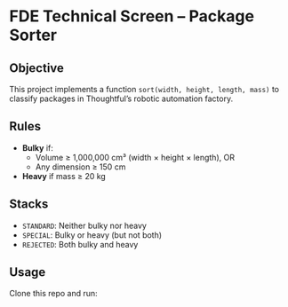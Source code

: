 # FDE Technical Screen – Package Sorter

## Objective
This project implements a function `sort(width, height, length, mass)` to classify packages in Thoughtful’s robotic automation factory.

## Rules
- **Bulky** if:
  - Volume ≥ 1,000,000 cm³ (width × height × length), OR  
  - Any dimension ≥ 150 cm  
- **Heavy** if mass ≥ 20 kg

## Stacks
- `STANDARD`: Neither bulky nor heavy  
- `SPECIAL`: Bulky or heavy (but not both)  
- `REJECTED`: Both bulky and heavy  

## Usage
Clone this repo and run:


